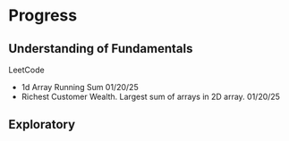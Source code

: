 # Progress

## Understanding of Fundamentals

LeetCode 
- 1d Array Running Sum 01/20/25
- Richest Customer Wealth.  Largest sum of arrays in 2D array.  01/20/25


## Exploratory
